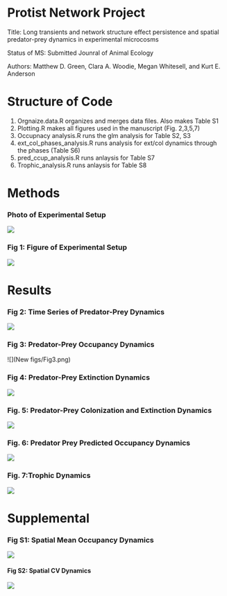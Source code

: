 # Protist Network Project

Title: Long transients and network structure effect persistence and spatial predator-prey dynamics in experimental microcosms

Status of MS: Submitted Jounral of Animal Ecology

Authors: Matthew D. Green, Clara A. Woodie, Megan Whitesell, and Kurt E. Anderson

# Structure of Code

1) Orgnaize.data.R  organizes and merges data files. Also makes Table S1
2) Plotting.R makes all figures used in the manuscript (Fig. 2,3,5,7)
3) Occupnacy analysis.R runs the glm analysis for Table S2, S3
4) ext_col_phases_analysis.R runs analysis for ext/col dynamics through the phases (Table S6)
5) pred_ccup_analysis.R runs anlaysis for Table S7
6) Trophic_analysis.R runs anlaysis for Table S8

# Methods

### Photo of Experimental Setup
![](Figs/Photo_networks.jpeg)

### Fig 1: Figure of Experimental Setup
![](Figs/Fig1.png)

# Results

### Fig 2: Time Series of Predator-Prey Dynamics
![](Figs/Fig2.png)


### Fig 3: Predator-Prey Occupancy Dynamics
![](New figs/Fig3.png)


### Fig 4: Predator-Prey Extinction Dynamics
![](Figs/Fig4.png)


### Fig. 5: Predator-Prey Colonization and Extinction Dynamics
![](Figs/Fig5.jpg)


### Fig. 6: Predator Prey Predicted Occupancy Dynamics
![](Figs/Fig6.png)


### Fig. 7:Trophic Dynamics
![](Figs/Fig7.png)


# Supplemental

### Fig S1: Spatial Mean Occupancy Dynamics
![](Figs/FigS1.png)


#### Fig S2: Spatial CV Dynamics
![](Figs/FigS2.png)
